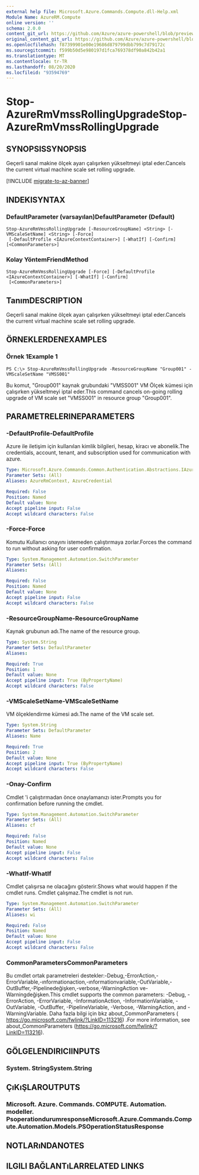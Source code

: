 ```yaml
---
external help file: Microsoft.Azure.Commands.Compute.dll-Help.xml
Module Name: AzureRM.Compute
online version: ''
schema: 2.0.0
content_git_url: https://github.com/Azure/azure-powershell/blob/preview/src/ResourceManager/Compute/Commands.Compute/help/Stop-AzureRmVmssRollingUpgrade.md
original_content_git_url: https://github.com/Azure/azure-powershell/blob/preview/src/ResourceManager/Compute/Commands.Compute/help/Stop-AzureRmVmssRollingUpgrade.md
ms.openlocfilehash: f87399901e00e19686d879799dbb799c7d79172c
ms.sourcegitcommit: f599b50d5e980197d1fca769378df90a842b42a1
ms.translationtype: MT
ms.contentlocale: tr-TR
ms.lasthandoff: 08/20/2020
ms.locfileid: "93594769"
---
```

# <span data-ttu-id="e8a8d-101">Stop-AzureRmVmssRollingUpgrade</span><span class="sxs-lookup"><span data-stu-id="e8a8d-101">Stop-AzureRmVmssRollingUpgrade</span></span>

## <span data-ttu-id="e8a8d-102">SYNOPSIS</span><span class="sxs-lookup"><span data-stu-id="e8a8d-102">SYNOPSIS</span></span>
<span data-ttu-id="e8a8d-103">Geçerli sanal makine ölçek ayarı çalışırken yükseltmeyi iptal eder.</span><span class="sxs-lookup"><span data-stu-id="e8a8d-103">Cancels the current virtual machine scale set rolling upgrade.</span></span>

[!INCLUDE [migrate-to-az-banner](../../includes/migrate-to-az-banner.md)]

## <span data-ttu-id="e8a8d-104">INDEKI</span><span class="sxs-lookup"><span data-stu-id="e8a8d-104">SYNTAX</span></span>

### <span data-ttu-id="e8a8d-105">DefaultParameter (varsayılan)</span><span class="sxs-lookup"><span data-stu-id="e8a8d-105">DefaultParameter (Default)</span></span>
```
Stop-AzureRmVmssRollingUpgrade [-ResourceGroupName] <String> [-VMScaleSetName] <String> [-Force]
 [-DefaultProfile <IAzureContextContainer>] [-WhatIf] [-Confirm] [<CommonParameters>]
```

### <span data-ttu-id="e8a8d-106">Kolay Yöntem</span><span class="sxs-lookup"><span data-stu-id="e8a8d-106">FriendMethod</span></span>
```
Stop-AzureRmVmssRollingUpgrade [-Force] [-DefaultProfile <IAzureContextContainer>] [-WhatIf] [-Confirm]
 [<CommonParameters>]
```

## <span data-ttu-id="e8a8d-107">Tanım</span><span class="sxs-lookup"><span data-stu-id="e8a8d-107">DESCRIPTION</span></span>
<span data-ttu-id="e8a8d-108">Geçerli sanal makine ölçek ayarı çalışırken yükseltmeyi iptal eder.</span><span class="sxs-lookup"><span data-stu-id="e8a8d-108">Cancels the current virtual machine scale set rolling upgrade.</span></span>

## <span data-ttu-id="e8a8d-109">ÖRNEKLERDEN</span><span class="sxs-lookup"><span data-stu-id="e8a8d-109">EXAMPLES</span></span>

### <span data-ttu-id="e8a8d-110">Örnek 1</span><span class="sxs-lookup"><span data-stu-id="e8a8d-110">Example 1</span></span>
```
PS C:\> Stop-AzureRmVmssRollingUpgrade -ResourceGroupName "Group001" -VMScaleSetName "VMSS001"
```

<span data-ttu-id="e8a8d-111">Bu komut, "Group001" kaynak grubundaki "VMSS001" VM Ölçek kümesi için çalışırken yükseltmeyi iptal eder.</span><span class="sxs-lookup"><span data-stu-id="e8a8d-111">This command cancels on-going rolling upgrade of VM scale set "VMSS001" in resource group "Group001".</span></span>

## <span data-ttu-id="e8a8d-112">PARAMETRELERINE</span><span class="sxs-lookup"><span data-stu-id="e8a8d-112">PARAMETERS</span></span>

### <span data-ttu-id="e8a8d-113">-DefaultProfile</span><span class="sxs-lookup"><span data-stu-id="e8a8d-113">-DefaultProfile</span></span>
<span data-ttu-id="e8a8d-114">Azure ile iletişim için kullanılan kimlik bilgileri, hesap, kiracı ve abonelik.</span><span class="sxs-lookup"><span data-stu-id="e8a8d-114">The credentials, account, tenant, and subscription used for communication with azure.</span></span>

```yaml
Type: Microsoft.Azure.Commands.Common.Authentication.Abstractions.IAzureContextContainer
Parameter Sets: (All)
Aliases: AzureRmContext, AzureCredential

Required: False
Position: Named
Default value: None
Accept pipeline input: False
Accept wildcard characters: False
```

### <span data-ttu-id="e8a8d-115">-Force</span><span class="sxs-lookup"><span data-stu-id="e8a8d-115">-Force</span></span>
<span data-ttu-id="e8a8d-116">Komutu Kullanıcı onayını istemeden çalıştırmaya zorlar.</span><span class="sxs-lookup"><span data-stu-id="e8a8d-116">Forces the command to run without asking for user confirmation.</span></span>

```yaml
Type: System.Management.Automation.SwitchParameter
Parameter Sets: (All)
Aliases: 

Required: False
Position: Named
Default value: None
Accept pipeline input: False
Accept wildcard characters: False
```

### <span data-ttu-id="e8a8d-117">-ResourceGroupName</span><span class="sxs-lookup"><span data-stu-id="e8a8d-117">-ResourceGroupName</span></span>
<span data-ttu-id="e8a8d-118">Kaynak grubunun adı.</span><span class="sxs-lookup"><span data-stu-id="e8a8d-118">The name of the resource group.</span></span>

```yaml
Type: System.String
Parameter Sets: DefaultParameter
Aliases: 

Required: True
Position: 1
Default value: None
Accept pipeline input: True (ByPropertyName)
Accept wildcard characters: False
```

### <span data-ttu-id="e8a8d-119">-VMScaleSetName</span><span class="sxs-lookup"><span data-stu-id="e8a8d-119">-VMScaleSetName</span></span>
<span data-ttu-id="e8a8d-120">VM ölçeklendirme kümesi adı.</span><span class="sxs-lookup"><span data-stu-id="e8a8d-120">The name of the VM scale set.</span></span>

```yaml
Type: System.String
Parameter Sets: DefaultParameter
Aliases: Name

Required: True
Position: 2
Default value: None
Accept pipeline input: True (ByPropertyName)
Accept wildcard characters: False
```

### <span data-ttu-id="e8a8d-121">-Onay</span><span class="sxs-lookup"><span data-stu-id="e8a8d-121">-Confirm</span></span>
<span data-ttu-id="e8a8d-122">Cmdlet 'i çalıştırmadan önce onaylamanızı ister.</span><span class="sxs-lookup"><span data-stu-id="e8a8d-122">Prompts you for confirmation before running the cmdlet.</span></span>

```yaml
Type: System.Management.Automation.SwitchParameter
Parameter Sets: (All)
Aliases: cf

Required: False
Position: Named
Default value: None
Accept pipeline input: False
Accept wildcard characters: False
```

### <span data-ttu-id="e8a8d-123">-WhatIf</span><span class="sxs-lookup"><span data-stu-id="e8a8d-123">-WhatIf</span></span>
<span data-ttu-id="e8a8d-124">Cmdlet çalışırsa ne olacağını gösterir.</span><span class="sxs-lookup"><span data-stu-id="e8a8d-124">Shows what would happen if the cmdlet runs.</span></span>
<span data-ttu-id="e8a8d-125">Cmdlet çalışmaz.</span><span class="sxs-lookup"><span data-stu-id="e8a8d-125">The cmdlet is not run.</span></span>

```yaml
Type: System.Management.Automation.SwitchParameter
Parameter Sets: (All)
Aliases: wi

Required: False
Position: Named
Default value: None
Accept pipeline input: False
Accept wildcard characters: False
```

### <span data-ttu-id="e8a8d-126">CommonParameters</span><span class="sxs-lookup"><span data-stu-id="e8a8d-126">CommonParameters</span></span>
<span data-ttu-id="e8a8d-127">Bu cmdlet ortak parametreleri destekler:-Debug,-ErrorAction,-ErrorVariable,-ınformationaction,-ınformationvariable,-OutVariable,-OutBuffer,-Pipelinedeğişken,-verbose,-WarningAction ve-Warningdeğişken.</span><span class="sxs-lookup"><span data-stu-id="e8a8d-127">This cmdlet supports the common parameters: -Debug, -ErrorAction, -ErrorVariable, -InformationAction, -InformationVariable, -OutVariable, -OutBuffer, -PipelineVariable, -Verbose, -WarningAction, and -WarningVariable.</span></span> <span data-ttu-id="e8a8d-128">Daha fazla bilgi için bkz about_CommonParameters ( https://go.microsoft.com/fwlink/?LinkID=113216) .</span><span class="sxs-lookup"><span data-stu-id="e8a8d-128">For more information, see about_CommonParameters (https://go.microsoft.com/fwlink/?LinkID=113216).</span></span>

## <span data-ttu-id="e8a8d-129">GÖLGELENDIRICI</span><span class="sxs-lookup"><span data-stu-id="e8a8d-129">INPUTS</span></span>

### <span data-ttu-id="e8a8d-130">System. String</span><span class="sxs-lookup"><span data-stu-id="e8a8d-130">System.String</span></span>

## <span data-ttu-id="e8a8d-131">ÇıKıŞLAR</span><span class="sxs-lookup"><span data-stu-id="e8a8d-131">OUTPUTS</span></span>

### <span data-ttu-id="e8a8d-132">Microsoft. Azure. Commands. COMPUTE. Automation. modeller. Psoperationdurumresponse</span><span class="sxs-lookup"><span data-stu-id="e8a8d-132">Microsoft.Azure.Commands.Compute.Automation.Models.PSOperationStatusResponse</span></span>

## <span data-ttu-id="e8a8d-133">NOTLARıNDA</span><span class="sxs-lookup"><span data-stu-id="e8a8d-133">NOTES</span></span>

## <span data-ttu-id="e8a8d-134">ILGILI BAĞLANTıLAR</span><span class="sxs-lookup"><span data-stu-id="e8a8d-134">RELATED LINKS</span></span>

